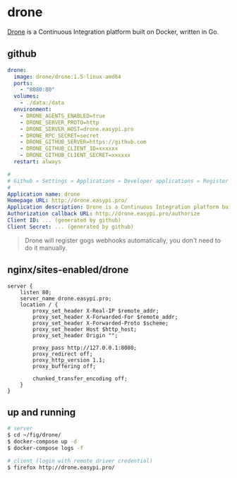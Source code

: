 drone
=====

[Drone][1] is a Continuous Integration platform built on Docker, written in Go.

## github

```yaml
drone:
  image: drone/drone:1.5-linux-amd64
  ports:
    - "8080:80"
  volumes:
    - ./data:/data
  environment:
    - DRONE_AGENTS_ENABLED=true
    - DRONE_SERVER_PROTO=http
    - DRONE_SERVER_HOST=drone.easypi.pro
    - DRONE_RPC_SECRET=secret
    - DRONE_GITHUB_SERVER=https://github.com
    - DRONE_GITHUB_CLIENT_ID=xxxxxx
    - DRONE_GITHUB_CLIENT_SECRET=xxxxxx
  restart: always
```

```yaml
#
# Github » Settings » Applications » Developer applications » Register new application
#
Application name: drone
Homepage URL: http://drone.easypi.pro/
Application description: Drone is a Continuous Integration platform built on Docker, written in Go
Authorization callback URL: http://drone.easypi.pro/authorize
Client ID: ... (generated by github)
Client Secret: ... (generated by github)
```

> Drone will register gogs webhooks automatically, you don't need to do it manually.

## nginx/sites-enabled/drone

```
server {
    listen 80;
    server_name drone.easypi.pro;
    location / {
        proxy_set_header X-Real-IP $remote_addr;
        proxy_set_header X-Forwarded-For $remote_addr;
        proxy_set_header X-Forwarded-Proto $scheme;
        proxy_set_header Host $http_host;
        proxy_set_header Origin "";

        proxy_pass http://127.0.0.1:8080;
        proxy_redirect off;
        proxy_http_version 1.1;
        proxy_buffering off;

        chunked_transfer_encoding off;
    }
}
```

## up and running

```bash
# server
$ cd ~/fig/drone/
$ docker-compose up -d
$ docker-compose logs -f

# client (login with remote driver credential)
$ firefox http://drone.easypi.pro/
```

[1]: https://readme.drone.io
